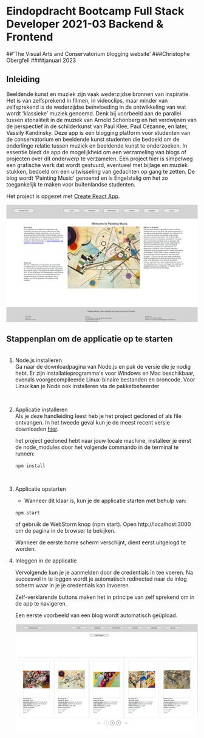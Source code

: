 # Eindopdracht Bootcamp Full Stack Developer 2021-03 Backend & Frontend
##‘The Visual Arts and Conservatorium blogging website’
###Christophe Obergfell
####januari 2023

## Inleiding

Beeldende kunst en muziek zijn vaak wederzijdse bronnen van inspiratie. Het is van zelfsprekend in filmen, in videoclips, maar minder van zelfsprekend is de wederzijdse beïnvloeding in de ontwikkeling van wat wordt ‘klassieke’ muziek genoemd. Denk bij voorbeeld aan de parallel tussen atonaliteit in de muziek van Arnold Schönberg en het verdwijnen van de perspectief in de schilderkunst van Paul Klee, Paul Cézanne, en later, Vassily Kandinsky.
Deze app is een blogging platform voor studenten van de conservatorium en beeldende kunst studenten die bedoeld om de onderlinge relatie tussen muziek en beeldende kunst te onderzoeken.
In essentie biedt de app de mogelijkheid om een verzameling van blogs of projecten over dit onderwerp te verzamelen. Een project hier is simpelweg een grafische werk dat wordt gestuurd, eventueel met bijlage en muziek stukken, bedoeld om een uitwisseling van gedachten op gang te zetten.
De blog wordt ‘Painting Music’ genoemd en is Engelstalig om het zo toegankelijk te maken voor buitenlandse studenten.

Het project is opgezet met [Create React App](https://github.com/facebook/create-react-app).

![Eindresultaat](.\src\assets\home_page_screen_shot.PNG)


## Stappenplan om de applicatie op te starten

<ol>
  <li>Node.js installeren</li>
Ga naar de downloadpagina van Node.js en pak de versie die je nodig hebt. Er zijn installatieprogramma's voor Windows en Mac beschikbaar, evenals voorgecompileerde Linux-binaire bestanden en broncode. Voor Linux kan je Node ook installeren via de pakketbeheerder

  <li>Applicatie installeren</li>
Als je deze handleiding leest heb je het project gecloned of als file ontvangen.
In het tweede geval kun je de meest recent versie downloaden [hier](https://github.com/cobergfell/frontend-eindopdracht.git).

het project gecloned hebt naar jouw locale machine, installeer je eerst de node_modules door het volgende commando in de terminal te runnen:

`npm install`

  <li>Applicatie opstarten</li>

* Wanneer dit klaar is, kun je de applicatie starten met behulp van:<br>

`npm start`

of gebruik de WebStorm knop (npm start). Open http://localhost:3000 om de pagina in de browser te bekijken.

Wanneer de eerste home scherm verschijnt, dient eerst uitgelogd te worden.

<li>Inloggen in de applicatie</li>


Vervolgende kun je je aanmelden door de credentials in tee voeren. Na succesvol in te loggen wordt je
automatisch redirected naar de inlog scherm waar in je je credentials kan invoeren.

Zelf-verklarende buttons maken het in principe van zelf sprekend om in de app te navigeren.

Een eerste voorbeeld van een blog wordt automatisch geüpload.

![Users page](.\src\assets\users_page_screen_shot.PNG)

</ol> 
